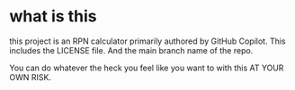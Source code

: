 # what is this

this project is an RPN calculator primarily authored by 
GitHub Copilot. This includes the LICENSE file. And the main
branch name of the repo.

You can do whatever the heck you feel like you want to with
this AT YOUR OWN RISK.
